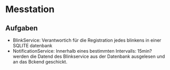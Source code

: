 # Messtation
## Aufgaben
- BlinkService: Verantwortich für die Registration jedes blinkens in einer SQLITE datenbank
- NotificationService: Innerhalb eines bestimmten Intervalls: 15min? werden die Datend des Blinkservice aus der Datenbank ausgelesen und an das Bckend geschickt.